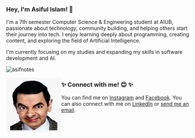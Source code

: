 ### Hey, I'm Asiful Islam! 👋

I'm a 7th semester Computer Science & Engineering student at AIUB, passionate about technology, community building, and helping others start their journey into tech. I enjoy learning deeply about programming, creating content, and exploring the field of Artificial Intelligence.

I'm currently focusing on my studies and expanding my skills in software development and AI.
<p align="left">
  <img
    src="https://komarev.com/ghpvc/?username=asifnotes&label=Profile%20views&color=0e75b6&style=flat"
    alt="asifnotes"
  />
</p>


<img align="left" width="150" height="150" src="https://github.com/asifnotes/asifnotes/blob/main/bean.png" alt="asiful's profile">


### ✨ Connect with me! 😊 ✨
You can find me on [Instagram](https://www.instagram.com/asiful_islam.64) and [Facebook](https://facebook.com/asifulislamasiff). You can also connect with me on [LinkedIn](https://linkedin.com/in/asifulislamasif) or [send me an email](mailto:asifulislamasif97@gmail.com).

<!--
**asifnotes/asifnotes** is a ✨ _special_ ✨ repository because its `README.md` (this file) appears on your GitHub profile.

Here are some ideas to get you started:

- 🔭 I’m currently working on ...
- 🌱 I’m currently learning ...
- 👯 I’m looking to collaborate on ...
- 🤔 I’m looking for help with ...
- 💬 Ask me about ...
- 📫 How to reach me: ...
- 😄 Pronouns: ...
- ⚡ Fun fact: ...
-->
